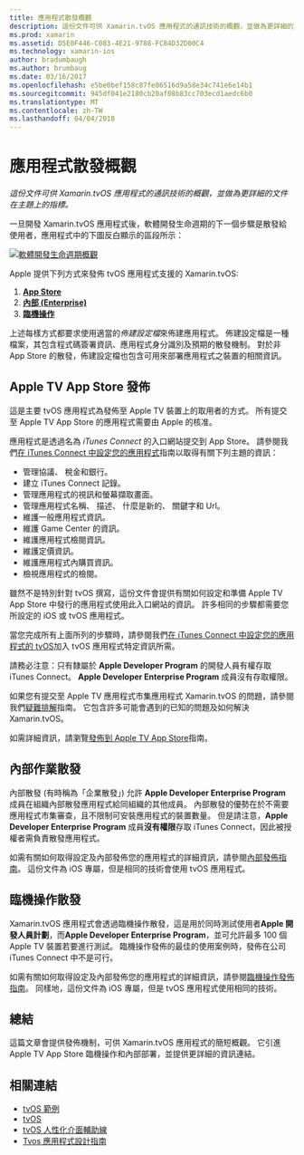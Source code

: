 ```yaml
---
title: 應用程式散發概觀
description: 這份文件可供 Xamarin.tvOS 應用程式的通訊技術的概觀，並做為更詳細的文件在主題上的指標。
ms.prod: xamarin
ms.assetid: D5E0F446-C083-4E21-9788-FC84D32D00C4
ms.technology: xamarin-ios
author: bradumbaugh
ms.author: brumbaug
ms.date: 03/16/2017
ms.openlocfilehash: e5be0bef158c87fe06516d9a58e34c741e6e14b1
ms.sourcegitcommit: 945df041e2180cb20af08b83cc703ecd1aedc6b0
ms.translationtype: MT
ms.contentlocale: zh-TW
ms.lasthandoff: 04/04/2018
---
```

# <a name="app-distribution-overview"></a>應用程式散發概觀

_這份文件可供 Xamarin.tvOS 應用程式的通訊技術的概觀，並做為更詳細的文件在主題上的指標。_


一旦開發 Xamarin.tvOS 應用程式後，軟體開發生命週期的下一個步驟是散發給使用者，應用程式中的下圖反白顯示的區段所示：


[![軟體開發生命週期概觀](images/publishingdiagram.png)](images/publishingdiagram.png#lightbox)


Apple 提供下列方式來發佈 tvOS 應用程式支援的 Xamarin.tvOS:

1. [**App Store**](#Apple-TV-App-Store-Distribution)
2. [**內部 (Enterprise)**](#In-House-Distribution) 
2. [**臨機操作**](#Ad_Hoc_Distribution) 

上述每樣方式都要求使用適當的*佈建設定檔*來佈建應用程式。 佈建設定檔是一種檔案，其包含程式碼簽署資訊、應用程式身分識別及預期的散發機制。 對於非 App Store 的散發，佈建設定檔也包含可用來部署應用程式之裝置的相關資訊。

<a name="Apple-TV-App-Store-Distribution" />

## <a name="apple-tv-app-store-distribution"></a>Apple TV App Store 發佈

這是主要 tvOS 應用程式為發佈至 Apple TV 裝置上的取用者的方式。 所有提交至 Apple TV App Store 的應用程式需要由 Apple 的核准。

應用程式是透過名為 *iTunes Connect* 的入口網站提交到 App Store。 請參閱我們[在 iTunes Connect 中設定您的應用程式](~/ios/deploy-test/app-distribution/app-store-distribution/itunesconnect.md)指南以取得有關下列主題的資訊：

- 管理協議、 稅金和銀行。
- 建立 iTunes Connect 記錄。
- 管理應用程式的視訊和螢幕擷取畫面。
- 管理應用程式名稱、 描述、 什麼是新的、 關鍵字和 Url。
- 維護一般應用程式資訊。
- 維護 Game Center 的資訊。
- 維護應用程式檢閱資訊。
- 維護定價資訊。
- 維護應用程式內購買資訊。
- 檢視應用程式的檢閱。

雖然不是特別針對 tvOS 撰寫，這份文件會提供有關如何設定和準備 Apple TV App Store 中發行的應用程式使用此入口網站的資訊。 許多相同的步驟都需要您所設定的 iOS 或 tvOS 應用程式。

當您完成所有上面所列的步驟時，請參閱我們[在 iTunes Connect 中設定您的應用程式的 tvOS](~/ios/tvos/deploy-test/app-distribution/itunes-connect.md)加入 tvOS 應用程式特定資訊所需。

請務必注意：只有隸屬於 **Apple Developer Program** 的開發人員有權存取 iTunes Connect。 **Apple Developer Enterprise Program** 成員沒有存取權限。

如果您有提交至 Apple TV 應用程式市集應用程式 Xamarin.tvOS 的問題，請參閱我們[疑難排解](~/ios/tvos/troubleshooting.md)指南。 它包含許多可能會遇到的已知的問題及如何解決 Xamarin.tvOS。

如需詳細資訊，請瀏覽[發佈到 Apple TV App Store](~/ios/tvos/deploy-test/app-distribution/app-store-publishing.md)指南。

<a name="In-House-Distribution" />

## <a name="in-house-distribution"></a>內部作業散發

內部散發 (有時稱為「企業散發」) 允許 **Apple Developer Enterprise Program** 成員在組織內部散發應用程式給同組織的其他成員。 內部散發的優勢在於不需要應用程式市集審查，且不限制可安裝應用程式的裝置數量。 但是請注意，**Apple Developer Enterprise Program** 成員**沒有權限**存取 iTunes Connect，因此被授權者需負責散發應用程式。

如需有關如何取得設定及內部發佈您的應用程式的詳細資訊，請參閱[內部發佈指南](~/ios/deploy-test/app-distribution/in-house-distribution.md)。 這份文件為 iOS 專屬，但是相同的技術會使用 tvOS 應用程式。

<a name="Ad_Hoc_Distribution"/>

## <a name="ad-hoc-distribution"></a>臨機操作散發

Xamarin.tvOS 應用程式會透過臨機操作散發，這是用於同時測試使用者**Apple 開發人員計劃**，而**Apple Developer Enterprise Program**，並可允許最多 100 個 Apple TV 裝置若要進行測試。 臨機操作發佈的最佳的使用案例時，發佈在公司 iTunes Connect 中不是可行。

如需有關如何取得設定及內部發佈您的應用程式的詳細資訊，請參閱[臨機操作發佈指南](~/ios/deploy-test/app-distribution/ad-hoc-distribution.md)。 同樣地，這份文件為 iOS 專屬，但是 tvOS 應用程式使用相同的技術。

<a name="Summary" />

## <a name="summary"></a>總結

這篇文章會提供發佈機制，可供 Xamarin.tvOS 應用程式的簡短概觀。 它引進 Apple TV App Store 臨機操作和內部部署，並提供更詳細的資訊連結。



## <a name="related-links"></a>相關連結

- [tvOS 範例](https://developer.xamarin.com/samples/tvos/all/)
- [tvOS](https://developer.apple.com/tvos/)
- [tvOS 人性化介面輔助線](https://developer.apple.com/tvos/human-interface-guidelines/)
- [Tvos 應用程式設計指南](https://developer.apple.com/library/prerelease/tvos/documentation/General/Conceptual/AppleTV_PG/)
